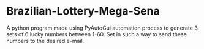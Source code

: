 # Brazilian-Lottery-Mega-Sena #
A python program made using PyAutoGui automation process to generate 3 sets of 6 lucky numbers between 1-60. Set in such a way to send these numbers to the desired 
e-mail.
